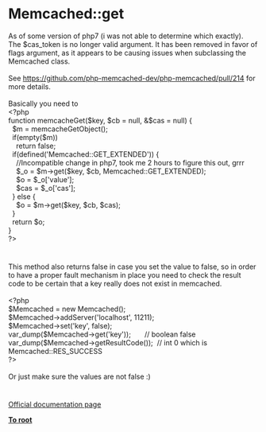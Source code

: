 # Memcached::get




<div class="phpcode"><span class="html">
As of some version of php7 (i was not able to determine which exactly).<br>The $cas_token is no longer valid argument. It has been removed in favor of flags argument, as it appears to be causing issues when subclassing the Memcached class.<br><br>See <a href="https://github.com/php-memcached-dev/php-memcached/pull/214" rel="nofollow" target="_blank">https://github.com/php-memcached-dev/php-memcached/pull/214</a> for more details.<br><br>Basically you need to <br><span class="default">&lt;?php<br></span><span class="keyword">function </span><span class="default">memcacheGet</span><span class="keyword">(</span><span class="default">$key</span><span class="keyword">, </span><span class="default">$cb </span><span class="keyword">= </span><span class="default">null</span><span class="keyword">, &amp;</span><span class="default">$cas </span><span class="keyword">= </span><span class="default">null</span><span class="keyword">) {<br>&#xA0; </span><span class="default">$m </span><span class="keyword">= </span><span class="default">memcacheGetObject</span><span class="keyword">();<br>&#xA0; if(empty(</span><span class="default">$m</span><span class="keyword">))<br>&#xA0; &#xA0; return </span><span class="default">false</span><span class="keyword">;<br>&#xA0; if(</span><span class="default">defined</span><span class="keyword">(</span><span class="string">&apos;Memcached::GET_EXTENDED&apos;</span><span class="keyword">)) {<br>&#xA0; &#xA0; </span><span class="comment">//Incompatible change in php7, took me 2 hours to figure this out, grrr<br>&#xA0; &#xA0; </span><span class="default">$_o </span><span class="keyword">= </span><span class="default">$m</span><span class="keyword">-&gt;</span><span class="default">get</span><span class="keyword">(</span><span class="default">$key</span><span class="keyword">, </span><span class="default">$cb</span><span class="keyword">, </span><span class="default">Memcached</span><span class="keyword">::</span><span class="default">GET_EXTENDED</span><span class="keyword">);<br>&#xA0; &#xA0; </span><span class="default">$o </span><span class="keyword">= </span><span class="default">$_o</span><span class="keyword">[</span><span class="string">&apos;value&apos;</span><span class="keyword">];<br>&#xA0; &#xA0; </span><span class="default">$cas </span><span class="keyword">= </span><span class="default">$_o</span><span class="keyword">[</span><span class="string">&apos;cas&apos;</span><span class="keyword">];<br>&#xA0; } else {<br>&#xA0; &#xA0; </span><span class="default">$o </span><span class="keyword">= </span><span class="default">$m</span><span class="keyword">-&gt;</span><span class="default">get</span><span class="keyword">(</span><span class="default">$key</span><span class="keyword">, </span><span class="default">$cb</span><span class="keyword">, </span><span class="default">$cas</span><span class="keyword">);<br>&#xA0; }<br>&#xA0; return </span><span class="default">$o</span><span class="keyword">;<br>}<br></span><span class="default">?&gt;</span>
</span>
</div>
  

#


<div class="phpcode"><span class="html">
This method also returns false in case you set the value to false, so in order to have a proper fault mechanism in place you need to check the result code to be certain that a key really does not exist in memcached.<br><br><span class="default">&lt;?php<br>$Memcached </span><span class="keyword">= new </span><span class="default">Memcached</span><span class="keyword">();<br></span><span class="default">$Memcached</span><span class="keyword">-&gt;</span><span class="default">addServer</span><span class="keyword">(</span><span class="string">&apos;localhost&apos;</span><span class="keyword">, </span><span class="default">11211</span><span class="keyword">);<br></span><span class="default">$Memcached</span><span class="keyword">-&gt;</span><span class="default">set</span><span class="keyword">(</span><span class="string">&apos;key&apos;</span><span class="keyword">, </span><span class="default">false</span><span class="keyword">);<br></span><span class="default">var_dump</span><span class="keyword">(</span><span class="default">$Memcached</span><span class="keyword">-&gt;</span><span class="default">get</span><span class="keyword">(</span><span class="string">&apos;key&apos;</span><span class="keyword">));&#xA0; &#xA0; &#xA0;&#xA0; </span><span class="comment">// boolean false<br></span><span class="default">var_dump</span><span class="keyword">(</span><span class="default">$Memcached</span><span class="keyword">-&gt;</span><span class="default">getResultCode</span><span class="keyword">());&#xA0; </span><span class="comment">// int 0 which is Memcached::RES_SUCCESS<br></span><span class="default">?&gt;<br></span><br>Or just make sure the values are not false :)</span>
</div>
  

#

[Official documentation page](https://www.php.net/manual/en/memcached.get.php)

**[To root](/README.md)**